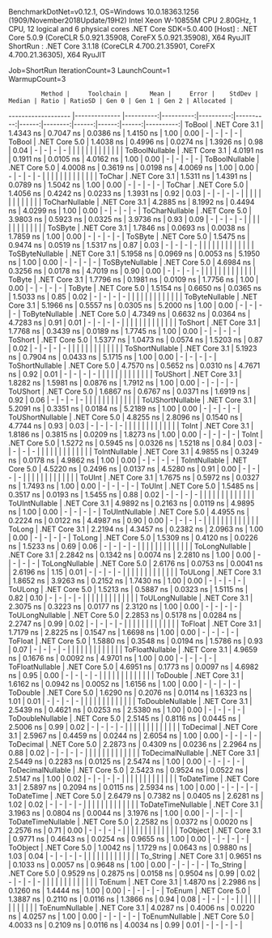 
BenchmarkDotNet=v0.12.1, OS=Windows 10.0.18363.1256 (1909/November2018Update/19H2)
Intel Xeon W-10855M CPU 2.80GHz, 1 CPU, 12 logical and 6 physical cores
.NET Core SDK=5.0.400
  [Host]   : .NET Core 5.0.9 (CoreCLR 5.0.921.35908, CoreFX 5.0.921.35908), X64 RyuJIT
  ShortRun : .NET Core 3.1.18 (CoreCLR 4.700.21.35901, CoreFX 4.700.21.36305), X64 RyuJIT

Job=ShortRun  IterationCount=3  LaunchCount=1  
WarmupCount=3  

             Method |     Toolchain |      Mean |     Error |    StdDev |    Median | Ratio | RatioSD | Gen 0 | Gen 1 | Gen 2 | Allocated |
------------------- |-------------- |----------:|----------:|----------:|----------:|------:|--------:|------:|------:|------:|----------:|
             ToBool | .NET Core 3.1 | 1.4343 ns | 0.7047 ns | 0.0386 ns | 1.4150 ns |  1.00 |    0.00 |     - |     - |     - |         - |
             ToBool | .NET Core 5.0 | 1.4038 ns | 0.4996 ns | 0.0274 ns | 1.3926 ns |  0.98 |    0.04 |     - |     - |     - |         - |
                    |               |           |           |           |           |       |         |       |       |       |           |
     ToBoolNullable | .NET Core 3.1 | 4.0191 ns | 0.1911 ns | 0.0105 ns | 4.0162 ns |  1.00 |    0.00 |     - |     - |     - |         - |
     ToBoolNullable | .NET Core 5.0 | 4.0008 ns | 0.3619 ns | 0.0198 ns | 4.0069 ns |  1.00 |    0.00 |     - |     - |     - |         - |
                    |               |           |           |           |           |       |         |       |       |       |           |
             ToChar | .NET Core 3.1 | 1.5311 ns | 1.4391 ns | 0.0789 ns | 1.5042 ns |  1.00 |    0.00 |     - |     - |     - |         - |
             ToChar | .NET Core 5.0 | 1.4056 ns | 0.4242 ns | 0.0233 ns | 1.3931 ns |  0.92 |    0.03 |     - |     - |     - |         - |
                    |               |           |           |           |           |       |         |       |       |       |           |
     ToCharNullable | .NET Core 3.1 | 4.2885 ns | 8.1992 ns | 0.4494 ns | 4.0299 ns |  1.00 |    0.00 |     - |     - |     - |         - |
     ToCharNullable | .NET Core 5.0 | 3.9803 ns | 0.5923 ns | 0.0325 ns | 3.9736 ns |  0.93 |    0.09 |     - |     - |     - |         - |
                    |               |           |           |           |           |       |         |       |       |       |           |
            ToSByte | .NET Core 3.1 | 1.7846 ns | 0.0693 ns | 0.0038 ns | 1.7859 ns |  1.00 |    0.00 |     - |     - |     - |         - |
            ToSByte | .NET Core 5.0 | 1.5475 ns | 0.9474 ns | 0.0519 ns | 1.5317 ns |  0.87 |    0.03 |     - |     - |     - |         - |
                    |               |           |           |           |           |       |         |       |       |       |           |
    ToSByteNullable | .NET Core 3.1 | 5.1958 ns | 0.0969 ns | 0.0053 ns | 5.1950 ns |  1.00 |    0.00 |     - |     - |     - |         - |
    ToSByteNullable | .NET Core 5.0 | 4.6984 ns | 0.3256 ns | 0.0178 ns | 4.7019 ns |  0.90 |    0.00 |     - |     - |     - |         - |
                    |               |           |           |           |           |       |         |       |       |       |           |
             ToByte | .NET Core 3.1 | 1.7796 ns | 0.1981 ns | 0.0109 ns | 1.7756 ns |  1.00 |    0.00 |     - |     - |     - |         - |
             ToByte | .NET Core 5.0 | 1.5154 ns | 0.6650 ns | 0.0365 ns | 1.5033 ns |  0.85 |    0.02 |     - |     - |     - |         - |
                    |               |           |           |           |           |       |         |       |       |       |           |
     ToByteNullable | .NET Core 3.1 | 5.1966 ns | 0.5557 ns | 0.0305 ns | 5.2000 ns |  1.00 |    0.00 |     - |     - |     - |         - |
     ToByteNullable | .NET Core 5.0 | 4.7349 ns | 0.6632 ns | 0.0364 ns | 4.7283 ns |  0.91 |    0.01 |     - |     - |     - |         - |
                    |               |           |           |           |           |       |         |       |       |       |           |
            ToShort | .NET Core 3.1 | 1.7768 ns | 0.3439 ns | 0.0189 ns | 1.7745 ns |  1.00 |    0.00 |     - |     - |     - |         - |
            ToShort | .NET Core 5.0 | 1.5377 ns | 1.0473 ns | 0.0574 ns | 1.5203 ns |  0.87 |    0.02 |     - |     - |     - |         - |
                    |               |           |           |           |           |       |         |       |       |       |           |
    ToShortNullable | .NET Core 3.1 | 5.1923 ns | 0.7904 ns | 0.0433 ns | 5.1715 ns |  1.00 |    0.00 |     - |     - |     - |         - |
    ToShortNullable | .NET Core 5.0 | 4.7570 ns | 0.5652 ns | 0.0310 ns | 4.7671 ns |  0.92 |    0.01 |     - |     - |     - |         - |
                    |               |           |           |           |           |       |         |       |       |       |           |
           ToUShort | .NET Core 3.1 | 1.8282 ns | 1.5981 ns | 0.0876 ns | 1.7912 ns |  1.00 |    0.00 |     - |     - |     - |         - |
           ToUShort | .NET Core 5.0 | 1.6867 ns | 0.6767 ns | 0.0371 ns | 1.6919 ns |  0.92 |    0.06 |     - |     - |     - |         - |
                    |               |           |           |           |           |       |         |       |       |       |           |
   ToUShortNullable | .NET Core 3.1 | 5.2091 ns | 0.3351 ns | 0.0184 ns | 5.2189 ns |  1.00 |    0.00 |     - |     - |     - |         - |
   ToUShortNullable | .NET Core 5.0 | 4.8255 ns | 2.8096 ns | 0.1540 ns | 4.7744 ns |  0.93 |    0.03 |     - |     - |     - |         - |
                    |               |           |           |           |           |       |         |       |       |       |           |
              ToInt | .NET Core 3.1 | 1.8186 ns | 0.3815 ns | 0.0209 ns | 1.8273 ns |  1.00 |    0.00 |     - |     - |     - |         - |
              ToInt | .NET Core 5.0 | 1.5272 ns | 0.5945 ns | 0.0326 ns | 1.5218 ns |  0.84 |    0.03 |     - |     - |     - |         - |
                    |               |           |           |           |           |       |         |       |       |       |           |
      ToIntNullable | .NET Core 3.1 | 4.9855 ns | 0.3249 ns | 0.0178 ns | 4.9862 ns |  1.00 |    0.00 |     - |     - |     - |         - |
      ToIntNullable | .NET Core 5.0 | 4.5220 ns | 0.2496 ns | 0.0137 ns | 4.5280 ns |  0.91 |    0.00 |     - |     - |     - |         - |
                    |               |           |           |           |           |       |         |       |       |       |           |
             ToUInt | .NET Core 3.1 | 1.7675 ns | 0.5972 ns | 0.0327 ns | 1.7493 ns |  1.00 |    0.00 |     - |     - |     - |         - |
             ToUInt | .NET Core 5.0 | 1.5485 ns | 0.3517 ns | 0.0193 ns | 1.5455 ns |  0.88 |    0.02 |     - |     - |     - |         - |
                    |               |           |           |           |           |       |         |       |       |       |           |
     ToUIntNullable | .NET Core 3.1 | 4.9892 ns | 0.2163 ns | 0.0119 ns | 4.9895 ns |  1.00 |    0.00 |     - |     - |     - |         - |
     ToUIntNullable | .NET Core 5.0 | 4.4955 ns | 0.2224 ns | 0.0122 ns | 4.4987 ns |  0.90 |    0.00 |     - |     - |     - |         - |
                    |               |           |           |           |           |       |         |       |       |       |           |
             ToLong | .NET Core 3.1 | 2.2194 ns | 4.3457 ns | 0.2382 ns | 2.0963 ns |  1.00 |    0.00 |     - |     - |     - |         - |
             ToLong | .NET Core 5.0 | 1.5309 ns | 0.4120 ns | 0.0226 ns | 1.5233 ns |  0.69 |    0.06 |     - |     - |     - |         - |
                    |               |           |           |           |           |       |         |       |       |       |           |
     ToLongNullable | .NET Core 3.1 | 2.2842 ns | 0.1342 ns | 0.0074 ns | 2.2810 ns |  1.00 |    0.00 |     - |     - |     - |         - |
     ToLongNullable | .NET Core 5.0 | 2.6176 ns | 0.0753 ns | 0.0041 ns | 2.6196 ns |  1.15 |    0.01 |     - |     - |     - |         - |
                    |               |           |           |           |           |       |         |       |       |       |           |
            ToULong | .NET Core 3.1 | 1.8652 ns | 3.9263 ns | 0.2152 ns | 1.7430 ns |  1.00 |    0.00 |     - |     - |     - |         - |
            ToULong | .NET Core 5.0 | 1.5213 ns | 0.5887 ns | 0.0323 ns | 1.5115 ns |  0.82 |    0.10 |     - |     - |     - |         - |
                    |               |           |           |           |           |       |         |       |       |       |           |
    ToULongNullable | .NET Core 3.1 | 2.3075 ns | 0.3223 ns | 0.0177 ns | 2.3120 ns |  1.00 |    0.00 |     - |     - |     - |         - |
    ToULongNullable | .NET Core 5.0 | 2.2853 ns | 0.5178 ns | 0.0284 ns | 2.2747 ns |  0.99 |    0.02 |     - |     - |     - |         - |
                    |               |           |           |           |           |       |         |       |       |       |           |
            ToFloat | .NET Core 3.1 | 1.7179 ns | 2.8225 ns | 0.1547 ns | 1.6698 ns |  1.00 |    0.00 |     - |     - |     - |         - |
            ToFloat | .NET Core 5.0 | 1.5880 ns | 0.3548 ns | 0.0194 ns | 1.5786 ns |  0.93 |    0.07 |     - |     - |     - |         - |
                    |               |           |           |           |           |       |         |       |       |       |           |
    ToFloatNullable | .NET Core 3.1 | 4.9659 ns | 0.1676 ns | 0.0092 ns | 4.9701 ns |  1.00 |    0.00 |     - |     - |     - |         - |
    ToFloatNullable | .NET Core 5.0 | 4.6951 ns | 0.1773 ns | 0.0097 ns | 4.6982 ns |  0.95 |    0.00 |     - |     - |     - |         - |
                    |               |           |           |           |           |       |         |       |       |       |           |
           ToDouble | .NET Core 3.1 | 1.6162 ns | 0.0942 ns | 0.0052 ns | 1.6156 ns |  1.00 |    0.00 |     - |     - |     - |         - |
           ToDouble | .NET Core 5.0 | 1.6290 ns | 0.2076 ns | 0.0114 ns | 1.6323 ns |  1.01 |    0.01 |     - |     - |     - |         - |
                    |               |           |           |           |           |       |         |       |       |       |           |
   ToDoubleNullable | .NET Core 3.1 | 2.5439 ns | 0.4621 ns | 0.0253 ns | 2.5380 ns |  1.00 |    0.00 |     - |     - |     - |         - |
   ToDoubleNullable | .NET Core 5.0 | 2.5145 ns | 0.8116 ns | 0.0445 ns | 2.5006 ns |  0.99 |    0.02 |     - |     - |     - |         - |
                    |               |           |           |           |           |       |         |       |       |       |           |
          ToDecimal | .NET Core 3.1 | 2.5967 ns | 0.4459 ns | 0.0244 ns | 2.6054 ns |  1.00 |    0.00 |     - |     - |     - |         - |
          ToDecimal | .NET Core 5.0 | 2.2873 ns | 0.4309 ns | 0.0236 ns | 2.2964 ns |  0.88 |    0.02 |     - |     - |     - |         - |
                    |               |           |           |           |           |       |         |       |       |       |           |
  ToDecimalNullable | .NET Core 3.1 | 2.5449 ns | 0.2283 ns | 0.0125 ns | 2.5474 ns |  1.00 |    0.00 |     - |     - |     - |         - |
  ToDecimalNullable | .NET Core 5.0 | 2.5423 ns | 0.9524 ns | 0.0522 ns | 2.5147 ns |  1.00 |    0.02 |     - |     - |     - |         - |
                    |               |           |           |           |           |       |         |       |       |       |           |
         ToDateTime | .NET Core 3.1 | 2.5897 ns | 0.2094 ns | 0.0115 ns | 2.5934 ns |  1.00 |    0.00 |     - |     - |     - |         - |
         ToDateTime | .NET Core 5.0 | 2.6479 ns | 0.7382 ns | 0.0405 ns | 2.6281 ns |  1.02 |    0.02 |     - |     - |     - |         - |
                    |               |           |           |           |           |       |         |       |       |       |           |
 ToDateTimeNullable | .NET Core 3.1 | 3.1963 ns | 0.0804 ns | 0.0044 ns | 3.1976 ns |  1.00 |    0.00 |     - |     - |     - |         - |
 ToDateTimeNullable | .NET Core 5.0 | 2.2582 ns | 0.0372 ns | 0.0020 ns | 2.2576 ns |  0.71 |    0.00 |     - |     - |     - |         - |
                    |               |           |           |           |           |       |         |       |       |       |           |
           ToObject | .NET Core 3.1 | 0.9771 ns | 0.4643 ns | 0.0254 ns | 0.9655 ns |  1.00 |    0.00 |     - |     - |     - |         - |
           ToObject | .NET Core 5.0 | 1.0042 ns | 1.1729 ns | 0.0643 ns | 0.9880 ns |  1.03 |    0.04 |     - |     - |     - |         - |
                    |               |           |           |           |           |       |         |       |       |       |           |
          To_String | .NET Core 3.1 | 0.9651 ns | 0.1033 ns | 0.0057 ns | 0.9648 ns |  1.00 |    0.00 |     - |     - |     - |         - |
          To_String | .NET Core 5.0 | 0.9529 ns | 0.2875 ns | 0.0158 ns | 0.9504 ns |  0.99 |    0.02 |     - |     - |     - |         - |
                    |               |           |           |           |           |       |         |       |       |       |           |
             ToEnum | .NET Core 3.1 | 1.4870 ns | 2.2986 ns | 0.1260 ns | 1.4444 ns |  1.00 |    0.00 |     - |     - |     - |         - |
             ToEnum | .NET Core 5.0 | 1.3887 ns | 0.2110 ns | 0.0116 ns | 1.3866 ns |  0.94 |    0.08 |     - |     - |     - |         - |
                    |               |           |           |           |           |       |         |       |       |       |           |
     ToEnumNullable | .NET Core 3.1 | 4.0287 ns | 0.4006 ns | 0.0220 ns | 4.0257 ns |  1.00 |    0.00 |     - |     - |     - |         - |
     ToEnumNullable | .NET Core 5.0 | 4.0033 ns | 0.2109 ns | 0.0116 ns | 4.0034 ns |  0.99 |    0.01 |     - |     - |     - |         - |
